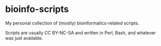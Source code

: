 # bioinfo-scripts

My personal collection of (mostly) bioinformatics-related scripts.

Scripts are usually CC BY-NC-SA and written in Perl, Bash, and whatever was just available.

